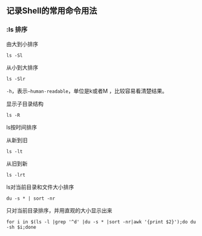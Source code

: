 ## 记录Shell的常用命令用法 

### :ls 排序

由大到小排序

	ls -Sl

从小到大排序

	ls -Slr
	
	
`-h`，表示`–human-readable`，单位是k或者M ，比较容易看清楚结果。

显示子目录结构

	ls -R

ls按时间排序

从新到旧

	ls -lt
	
从旧到新

	ls -lrt
	
ls对当前目录和文件大小排序

	du -s * | sort -nr
	
只对当前目录排序，并用直观的大小显示出来

	for i in $(ls -l |grep '^d' |du -s * |sort -nr|awk '{print $2}');do du -sh $i;done
